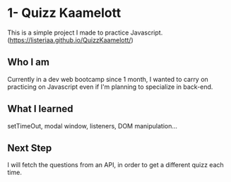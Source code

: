 # 1- Quizz Kaamelott

This is a simple project I made to practice Javascript.
(https://listeriaa.github.io/QuizzKaamelott/)

## Who I am

Currently in a dev web bootcamp since 1 month, I wanted to carry on practicing on Javascript even if I'm planning to specialize in back-end.

## What I learned

setTimeOut, modal window, listeners, DOM manipulation...

## Next Step

I will fetch the questions from an API, in order to get a different quizz each time.

 
